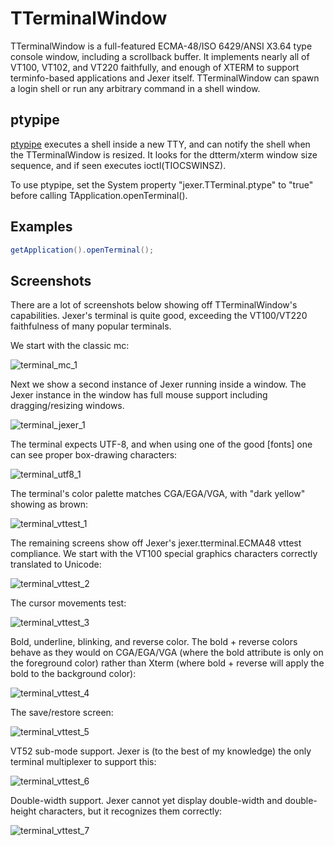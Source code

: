 TTerminalWindow
===============

TTerminalWindow is a full-featured ECMA-48/ISO 6429/ANSI X3.64 type console window, including a scrollback buffer.  It implements nearly all of VT100, VT102, and VT220 faithfully, and enough of XTERM to support terminfo-based applications and Jexer itself.  TTerminalWindow can spawn a login shell or run any arbitrary command in a shell window.

ptypipe
-------

[ptypipe](https://gitlab.com/klamonte/ptypipe) executes a shell inside a new TTY, and can notify the shell when the TTerminalWindow is resized.  It looks for the dtterm/xterm window size sequence, and if seen executes ioctl(TIOCSWINSZ).

To use ptypipe, set the System property "jexer.TTerminal.ptype" to "true" before calling TApplication.openTerminal().

Examples
--------

```java
getApplication().openTerminal();
```

Screenshots
-----------

There are a lot of screenshots below showing off TTerminalWindow's capabilities.  Jexer's terminal is quite good, exceeding the VT100/VT220 faithfulness of many popular terminals.

We start with the classic mc:

![terminal_mc_1](uploads/1246eaae875db6637ad9e9617a472ae5/terminal_mc_1.png)

Next we show a second instance of Jexer running inside a window.  The Jexer instance in the window has full mouse support including dragging/resizing windows.

![terminal_jexer_1](uploads/e5e8a2d7bd0b10fc6ff8d0b1fc9221bf/terminal_jexer_1.png)

The terminal expects UTF-8, and when using one of the good [fonts] one can see proper box-drawing characters:

![terminal_utf8_1](uploads/cd1e749c788730d49e94cbaa715c1803/terminal_utf8_1.png)

The terminal's color palette matches CGA/EGA/VGA, with "dark yellow" showing as brown:

![terminal_vttest_1](uploads/46fec1da96953d53958865e51e9bd46e/terminal_vttest_1.png)

The remaining screens show off Jexer's jexer.tterminal.ECMA48 vttest compliance.  We start with the VT100 special graphics characters correctly translated to Unicode:

![terminal_vttest_2](uploads/1fd7a58c323ce8893f4d7554d7f376b2/terminal_vttest_2.png)

The cursor movements test:

![terminal_vttest_3](uploads/33b776816fd67a77e19fc0e9acb0b9d7/terminal_vttest_3.png)

Bold, underline, blinking, and reverse color.  The bold + reverse colors behave as they would on CGA/EGA/VGA (where the bold attribute is only on the foreground color) rather than Xterm (where bold + reverse will apply the bold to the background color):

![terminal_vttest_4](uploads/b6da46a049ab514c08d1298acb7e0f51/terminal_vttest_4.png)

The save/restore screen:

![terminal_vttest_5](uploads/ad34ae90bd782ad03f7c260c92a648f8/terminal_vttest_5.png)

VT52 sub-mode support.  Jexer is (to the best of my knowledge) the only terminal multiplexer to support this:

![terminal_vttest_6](uploads/32d9df6af3f1d11d3ffffc5d700da690/terminal_vttest_6.png)

Double-width support.  Jexer cannot yet display double-width and double-height characters, but it recognizes them correctly:

![terminal_vttest_7](uploads/76f420ceaace4c65bd4cb1f051e57fe4/terminal_vttest_7.png)

